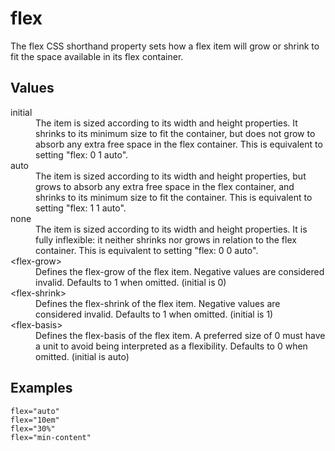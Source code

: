# flex

The flex CSS shorthand property sets how a flex item will grow or shrink to fit the space available in its flex container.

## Values

<dl>
<dt>initial</dt>
<dd>The item is sized according to its width and height properties. It shrinks to its minimum size to fit the container, but does not grow to absorb any extra free space in the flex container. This is equivalent to setting "flex: 0 1 auto".</dd>
<dt>auto</dt>
<dd>The item is sized according to its width and height properties, but grows to absorb any extra free space in the flex container, and shrinks to its minimum size to fit the container. This is equivalent to setting "flex: 1 1 auto".</dd>
<dt>none</dt>
<dd>The item is sized according to its width and height properties. It is fully inflexible: it neither shrinks nor grows in relation to the flex container. This is equivalent to setting "flex: 0 0 auto".</dd>
<dt>&lt;flex-grow&gt;</dt>
<dd>Defines the flex-grow of the flex item. Negative values are considered invalid. Defaults to 1 when omitted. (initial is 0)</dd>
<dt>&lt;flex-shrink&gt;</dt>
<dd>Defines the flex-shrink of the flex item. Negative values are considered invalid. Defaults to 1 when omitted. (initial is 1)</dd>
<dt>&lt;flex-basis&gt;</dt>
<dd>Defines the flex-basis of the flex item. A preferred size of 0 must have a unit to avoid being interpreted as a flexibility. Defaults to 0 when omitted. (initial is auto)</dd>
</dl>

## Examples

```
flex="auto"
flex="10em"
flex="30%"
flex="min-content"
```
